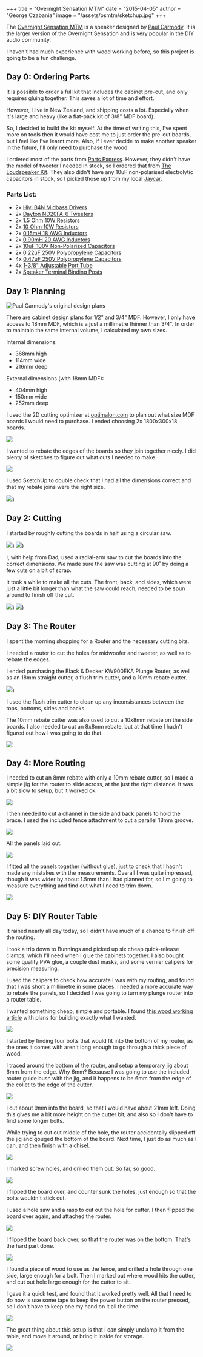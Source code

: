 +++
title = "Overnight Sensation MTM"
date = "2015-04-05"
author = "George Czabania"
image = "/assets/osmtm/sketchup.jpg"
+++


The [Overnight Sensation
MTM](https://sites.google.com/site/undefinition/overnightsensationmtm) is a
speaker designed by [Paul
Carmody](https://sites.google.com/site/undefinition/). It is the larger version
of the Overnight Sensation and is very popular in the DIY audio community.

I haven't had much experience with wood working before, so this project is
going to be a fun challenge.

## Day 0: Ordering Parts

It is possible to order a full kit that includes the cabinet pre-cut, and only
requires gluing together. This saves a lot of time and effort.

However, I live in New Zealand, and shipping costs a lot. Especially when it's
large and heavy (like a flat-pack kit of 3/8" MDF board).

So, I decided to build the kit myself. At the time of writing this, I've
spent more on tools then it would have cost me to just order the pre-cut
boards, but I feel like I've learnt more. Also, if I ever decide to make
another speaker in the future, I'll only need to purchase the wood.

I ordered most of the parts from [Parts Express](http://www.parts-express.com).
However, they didn't have the model of tweeter I needed in stock, so I ordered
that from [The Loudspeaker
Kit](http://www.theloudspeakerkit.com/dayton-audio-nd20fa-6-3-4-neodymium-dome-tweeter).
They also didn't have any 10uF non-polarised electrolytic capacitors in stock,
so I picked those up from my local [Jaycar](http://www.jaycar.co.nz/p/RY6908).

### Parts List:

- 2x [Hivi B4N Midbass Drivers](https://www.parts-express.com/--297-429)
- 2x [Dayton ND20FA-6 Tweeters](https://www.parts-express.com/--275-030)
- 2x [1.5 Ohm 10W Resistors](https://www.parts-express.com/--004-1.5)
- 2x [10 Ohm 10W Resistors](https://www.parts-express.com/--004-10)
- 2x [0.15mH 18 AWG Inductors](https://www.parts-express.com/--255-246)
- 2x [0.90mH 20 AWG Inductors](https://www.parts-express.com/--255-022)
- 2x [10uF 100V Non-Polarized Capacitors](https://www.parts-express.com/--027-340)
- 2x [0.22uF 250V Polypropylene Capacitors](https://www.parts-express.com/--027-402)
- 4x [0.47uF 250V Polypropylene Capacitors](https://www.parts-express.com/--027-422)
- 4x [1-3/8" Adjustable Port Tube](https://www.parts-express.com/--260-388)
- 2x [Speaker Terminal Binding Posts](https://www.parts-express.com/--260-303)

## Day 1: Planning

![Paul Carmody's original design plans](/assets/osmtm/plans.jpg)

There are cabinet design plans for 1/2" and 3/4" MDF. However, I only have
access to 18mm MDF, which is a just a millimetre thinner than 3/4". In order to
maintain the same internal volume, I calculated my own sizes.

Internal dimensions:

- 368mm high
- 114mm wide
- 216mm deep

External dimensions (with 18mm MDF):

- 404mm high
- 150mm wide
- 252mm deep

I used the 2D cutting optimizer at
[optimalon.com](http://optimalon.com/online_cut_optimizer.htm) to plan out what size MDF
boards I would need to purchase. I ended choosing 2x 1800x300x18 boards.

![](/assets/osmtm/cuts.jpg)

I wanted to rebate the edges of the boards so they join together nicely. I did
plenty of sketches to figure out what cuts I needed to make.

[![](/assets/osmtm/planning-1.jpg)](/assets/osmtm/full/planning-1.jpg)

I used SketchUp to double check that I had all the dimensions correct and that
my rebate joins were the right size.

[![](/assets/osmtm/sketchup.jpg)](/assets/osmtm/full/sketchup.jpg))

## Day 2: Cutting

I started by roughly cutting the boards in half using a circular saw.

[![](/assets/osmtm/cutting-1.jpg)](/assets/osmtm/full/cutting-1.jpg))
[![](/assets/osmtm/cutting-2.jpg)](/assets/osmtm/full/cutting-2.jpg))

I, with help from Dad, used a radial-arm saw to cut the boards into the correct
dimensions. We made sure the saw was cutting at 90˚ by doing a few cuts on a
bit of scrap.

It took a while to make all the cuts. The front, back, and sides, which were
just a little bit longer than what the saw could reach, needed to be spun
around to finish off the cut.

[![](/assets/osmtm/cutting-3.jpg)](/assets/osmtm/full/cutting-3.jpg))
[![](/assets/osmtm/cutting-4.jpg)](/assets/osmtm/full/cutting-4.jpg))

## Day 3: The Router

I spent the morning shopping for a Router and the necessary cutting bits.

I needed a router to cut the holes for midwoofer and tweeter, as well as to
rebate the edges.

I ended purchasing the Black & Decker KW900EKA Plunge Router, as well as an
18mm straight cutter, a flush trim cutter, and a 10mm rebate cutter.

[![](/assets/osmtm/router-2.jpg)](/assets/osmtm/full/router-2.jpg))

I used the flush trim cutter to clean up any inconsistances between the tops,
bottoms, sides and backs.

The 10mm rebate cutter was also used to cut a 10x8mm rebate on the side boards.
I also needed to cut an 8x8mm rebate, but at that time I hadn't figured out how
I was going to do that.

[![](/assets/osmtm/router-1.jpg)](/assets/osmtm/full/router-1.jpg)

## Day 4: More Routing

I needed to cut an 8mm rebate with only a 10mm rebate cutter, so I made a
simple jig for the router to slide across, at the just the right distance. It
was a bit slow to setup, but it worked ok.

[![](/assets/osmtm/router-3.jpg)](/assets/osmtm/full/router-3.jpg)

I then needed to cut a channel in the side and back panels to hold the brace. I
used the included fence attachment to cut a parallel 18mm groove.

[![](/assets/osmtm/router-4.jpg)](/assets/osmtm/full/router-4.jpg)

All the panels laid out:

[![](/assets/osmtm/router-5.jpg)](/assets/osmtm/full/router-5.jpg)

I fitted all the panels together (without glue), just to check that I hadn't
made any mistakes with the measurements. Overall I was quite impressed, though
it was wider by about 1.5mm than I had planned for, so I'm going to measure
everything and find out what I need to trim down.

[![](/assets/osmtm/router-6.jpg)](/assets/osmtm/full/router-6.jpg)

## Day 5: DIY Router Table

It rained nearly all day today, so I didn't have much of a chance to finish off
the routing.

I took a trip down to Bunnings and picked up six cheap quick-release clamps,
which I'll need when I glue the cabinets together. I also bought some quality
PVA glue, a couple dust masks, and some vernier calipers for precision
measuring.

I used the calipers to check how accurate I was with my routing, and found that
I was short a millimetre in some places. I needed a more accurate way to rebate
the panels, so I decided I was going to turn my plunge router into a router
table.

I wanted something cheap, simple and portable. I found [this wood working
article](http://www.finewoodworking.com/item/11120/free-plan-how-to-build-a-simple-router-table)
with plans for building exactly what I wanted.

[![](/assets/osmtm/table-plans.jpg)](http://www.finewoodworking.com/FWNPDFfree/minimalist-router-table-free-plan.pdf)

I started by finding four bolts that would fit into the bottom of my router, as
the ones it comes with aren't long enough to go through a thick piece of wood.

I traced around the bottom of the router, and setup a temporary jig about 6mm
from the edge. Why 6mm? Because I was going to use the included router guide
bush with the jig, and it happens to be 6mm from the edge of the collet to the
edge of the cutter.

[![](/assets/osmtm/table-1.jpg)](/assets/osmtm/full/table-1.jpg)

I cut about 9mm into the board, so that I would have about 21mm left. Doing
this gives me a bit more height on the cutter bit, and also so I don't have to
find some longer bolts.

While trying to cut out middle of the hole, the router accidentally slipped off
the jig and gouged the bottom of the board. Next time, I just do as much as I
can, and then finish with a chisel.

[![](/assets/osmtm/table-2.jpg)](/assets/osmtm/full/table-2.jpg)

I marked screw holes, and drilled them out. So far, so good.

[![](/assets/osmtm/table-3.jpg)](/assets/osmtm/full/table-3.jpg)

I flipped the board over, and counter sunk the holes, just enough so that
the bolts wouldn't stick out.

I used a hole saw and a rasp to cut out the hole for cutter. I then flipped the
board over again, and attached the router. 

[![](/assets/osmtm/table-4.jpg)](/assets/osmtm/full/table-4.jpg)

I flipped the board back over, so that the router was on the bottom.
That's the hard part done.

[![](/assets/osmtm/table-5.jpg)](/assets/osmtm/full/table-5.jpg)

I found a piece of wood to use as the fence, and drilled a hole through one
side, large enough for a bolt. Then I marked out where wood hits the cutter,
and cut out hole large enough for the cutter to sit.

I gave it a quick test, and found that it worked pretty well. All that I need
to do now is use some tape to keep the power button on the router pressed, so I
don't have to keep one my hand on it all the time.

[![](/assets/osmtm/table-6.jpg)](/assets/osmtm/full/table-6.jpg)

The great thing about this setup is that I can simply unclamp it from the
table, and move it around, or bring it inside for storage.

[![](/assets/osmtm/table-7.jpg)](/assets/osmtm/full/table-7.jpg)
